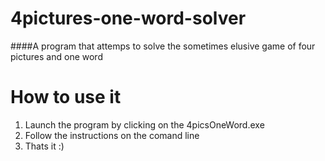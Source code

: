 # 4pictures-one-word-solver
####A program that attemps to solve the sometimes elusive game of four pictures and one word

# How to use it
1. Launch the program by clicking on the 4picsOneWord.exe
2. Follow the instructions on the comand line 
3. Thats it :)


